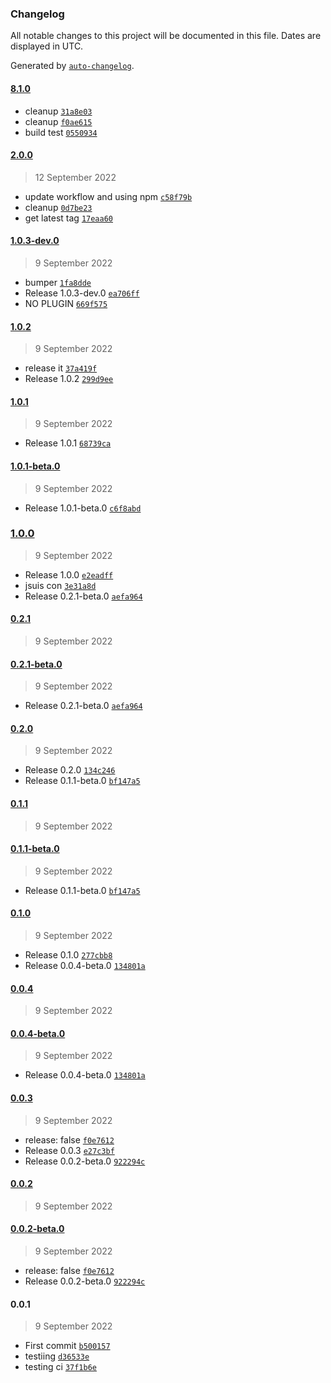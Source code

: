### Changelog

All notable changes to this project will be documented in this file. Dates are displayed in UTC.

Generated by [`auto-changelog`](https://github.com/CookPete/auto-changelog).

#### [8.1.0](https://github.com/pthushanth/soultion_deploiement_joke_app/compare/2.0.0...8.1.0)

- cleanup [`31a8e03`](https://github.com/pthushanth/soultion_deploiement_joke_app/commit/31a8e03ea3610ebdc8e15481dd8dfb86488f9fa2)
- cleanup [`f0ae615`](https://github.com/pthushanth/soultion_deploiement_joke_app/commit/f0ae6158c344cf5784328aabc5b14e39c9283fb4)
- build test [`0550934`](https://github.com/pthushanth/soultion_deploiement_joke_app/commit/055093465425d4a8f037891f10040f106e6e94b1)

#### [2.0.0](https://github.com/pthushanth/soultion_deploiement_joke_app/compare/1.0.3-dev.0...2.0.0)

> 12 September 2022

- update workflow and using npm [`c58f79b`](https://github.com/pthushanth/soultion_deploiement_joke_app/commit/c58f79b33285dd5676bdfdb95ee94331b5499373)
- cleanup [`0d7be23`](https://github.com/pthushanth/soultion_deploiement_joke_app/commit/0d7be23fa8b200e6c7389373ab4c697e90eeb661)
- get latest tag [`17eaa60`](https://github.com/pthushanth/soultion_deploiement_joke_app/commit/17eaa60a014c52b69bd4edcef1dd417e65669c31)

#### [1.0.3-dev.0](https://github.com/pthushanth/soultion_deploiement_joke_app/compare/1.0.2...1.0.3-dev.0)

> 9 September 2022

- bumper [`1fa8dde`](https://github.com/pthushanth/soultion_deploiement_joke_app/commit/1fa8ddef396e5435e7ed4880d622bb1697352917)
- Release 1.0.3-dev.0 [`ea706ff`](https://github.com/pthushanth/soultion_deploiement_joke_app/commit/ea706ff6c78e209183e49fe7588b4ecda8ca6454)
- NO PLUGIN [`669f575`](https://github.com/pthushanth/soultion_deploiement_joke_app/commit/669f5753cd8e24afbbb56d880e176d953e597ac2)

#### [1.0.2](https://github.com/pthushanth/soultion_deploiement_joke_app/compare/1.0.1...1.0.2)

> 9 September 2022

- release it [`37a419f`](https://github.com/pthushanth/soultion_deploiement_joke_app/commit/37a419f416d52c2daab5dbc5442f03371716a989)
- Release 1.0.2 [`299d9ee`](https://github.com/pthushanth/soultion_deploiement_joke_app/commit/299d9ee9d945eb02aa25ec77919ee4869d5c6668)

#### [1.0.1](https://github.com/pthushanth/soultion_deploiement_joke_app/compare/1.0.1-beta.0...1.0.1)

> 9 September 2022

- Release 1.0.1 [`68739ca`](https://github.com/pthushanth/soultion_deploiement_joke_app/commit/68739cae32bd92c8674a688abe5a1f8927a59f53)

#### [1.0.1-beta.0](https://github.com/pthushanth/soultion_deploiement_joke_app/compare/1.0.0...1.0.1-beta.0)

> 9 September 2022

- Release 1.0.1-beta.0 [`c6f8abd`](https://github.com/pthushanth/soultion_deploiement_joke_app/commit/c6f8abdb71ee9c38752d992a29d472c77b359a73)

### [1.0.0](https://github.com/pthushanth/soultion_deploiement_joke_app/compare/0.2.1...1.0.0)

> 9 September 2022

- Release 1.0.0 [`e2eadff`](https://github.com/pthushanth/soultion_deploiement_joke_app/commit/e2eadff234894ce8f095e13a638f2a9ad0fef688)
- jsuis con [`3e31a8d`](https://github.com/pthushanth/soultion_deploiement_joke_app/commit/3e31a8df823b34fb570b32ba52c77177bd0552e5)
- Release 0.2.1-beta.0 [`aefa964`](https://github.com/pthushanth/soultion_deploiement_joke_app/commit/aefa964fa07ecb9902ed0e74c4e05e3cf0ecd172)

#### [0.2.1](https://github.com/pthushanth/soultion_deploiement_joke_app/compare/0.2.1-beta.0...0.2.1)

> 9 September 2022

#### [0.2.1-beta.0](https://github.com/pthushanth/soultion_deploiement_joke_app/compare/0.2.0...0.2.1-beta.0)

> 9 September 2022

- Release 0.2.1-beta.0 [`aefa964`](https://github.com/pthushanth/soultion_deploiement_joke_app/commit/aefa964fa07ecb9902ed0e74c4e05e3cf0ecd172)

#### [0.2.0](https://github.com/pthushanth/soultion_deploiement_joke_app/compare/0.1.1...0.2.0)

> 9 September 2022

- Release 0.2.0 [`134c246`](https://github.com/pthushanth/soultion_deploiement_joke_app/commit/134c2461d97fbb0606de9cd03910300221a2a624)
- Release 0.1.1-beta.0 [`bf147a5`](https://github.com/pthushanth/soultion_deploiement_joke_app/commit/bf147a51376366e523ab308cc56b64414aba5111)

#### [0.1.1](https://github.com/pthushanth/soultion_deploiement_joke_app/compare/0.1.1-beta.0...0.1.1)

> 9 September 2022

#### [0.1.1-beta.0](https://github.com/pthushanth/soultion_deploiement_joke_app/compare/0.1.0...0.1.1-beta.0)

> 9 September 2022

- Release 0.1.1-beta.0 [`bf147a5`](https://github.com/pthushanth/soultion_deploiement_joke_app/commit/bf147a51376366e523ab308cc56b64414aba5111)

#### [0.1.0](https://github.com/pthushanth/soultion_deploiement_joke_app/compare/0.0.4...0.1.0)

> 9 September 2022

- Release 0.1.0 [`277cbb8`](https://github.com/pthushanth/soultion_deploiement_joke_app/commit/277cbb85fe4324605748e71fc1a97663f7f876f4)
- Release 0.0.4-beta.0 [`134801a`](https://github.com/pthushanth/soultion_deploiement_joke_app/commit/134801aaef2ed78294f25121e78c425eb91d470d)

#### [0.0.4](https://github.com/pthushanth/soultion_deploiement_joke_app/compare/0.0.4-beta.0...0.0.4)

> 9 September 2022

#### [0.0.4-beta.0](https://github.com/pthushanth/soultion_deploiement_joke_app/compare/0.0.3...0.0.4-beta.0)

> 9 September 2022

- Release 0.0.4-beta.0 [`134801a`](https://github.com/pthushanth/soultion_deploiement_joke_app/commit/134801aaef2ed78294f25121e78c425eb91d470d)

#### [0.0.3](https://github.com/pthushanth/soultion_deploiement_joke_app/compare/0.0.2...0.0.3)

> 9 September 2022

- release: false [`f0e7612`](https://github.com/pthushanth/soultion_deploiement_joke_app/commit/f0e7612fd10c675bc29e5a35065008b56181c143)
- Release 0.0.3 [`e27c3bf`](https://github.com/pthushanth/soultion_deploiement_joke_app/commit/e27c3bf83e767eaf3be276191984858d7f64bf9e)
- Release 0.0.2-beta.0 [`922294c`](https://github.com/pthushanth/soultion_deploiement_joke_app/commit/922294c9ee9bf9ee95021d5d2480a51efc5e6c20)

#### [0.0.2](https://github.com/pthushanth/soultion_deploiement_joke_app/compare/0.0.2-beta.0...0.0.2)

> 9 September 2022

#### [0.0.2-beta.0](https://github.com/pthushanth/soultion_deploiement_joke_app/compare/0.0.1...0.0.2-beta.0)

> 9 September 2022

- release: false [`f0e7612`](https://github.com/pthushanth/soultion_deploiement_joke_app/commit/f0e7612fd10c675bc29e5a35065008b56181c143)
- Release 0.0.2-beta.0 [`922294c`](https://github.com/pthushanth/soultion_deploiement_joke_app/commit/922294c9ee9bf9ee95021d5d2480a51efc5e6c20)

#### 0.0.1

> 9 September 2022

- First commit [`b500157`](https://github.com/pthushanth/soultion_deploiement_joke_app/commit/b50015746a0070527701cc6088e8caf30136df6c)
- testiing [`d36533e`](https://github.com/pthushanth/soultion_deploiement_joke_app/commit/d36533e09d3cad2181edfb40175335b0eb39e1af)
- testing ci [`37f1b6e`](https://github.com/pthushanth/soultion_deploiement_joke_app/commit/37f1b6e17896aa8594a00a7385f4970f1e48e22a)
